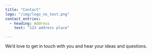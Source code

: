 ```yaml
---
title: "Contact"
logo: "/img/logo_no_text.png"
contact_entries:
  - heading: Address
    text: "123 address place"

---
```


We’d love to get in touch with you and hear your ideas and
questions.
